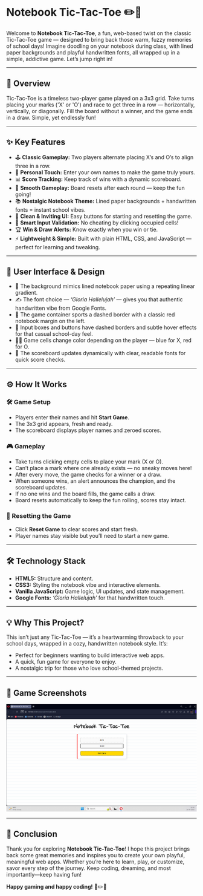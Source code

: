 # Notebook Tic-Tac-Toe ✏️📓

Welcome to **Notebook Tic-Tac-Toe**, a fun, web-based twist on the classic Tic-Tac-Toe game — designed to bring back those warm, fuzzy memories of school days! Imagine doodling on your notebook during class, with lined paper backgrounds and playful handwritten fonts, all wrapped up in a simple, addictive game. Let’s jump right in!

---

## 👀 Overview

Tic-Tac-Toe is a timeless two-player game played on a 3x3 grid. Take turns placing your marks ('X' or 'O') and race to get three in a row — horizontally, vertically, or diagonally. Fill the board without a winner, and the game ends in a draw. Simple, yet endlessly fun!

---

## ✨ Key Features

- 🕹️ **Classic Gameplay:** Two players alternate placing X’s and O’s to align three in a row.  
- 📝 **Personal Touch:** Enter your own names to make the game truly yours.  
- 📊 **Score Tracking:** Keep track of wins with a dynamic scoreboard.  
- 🔄 **Smooth Gameplay:** Board resets after each round — keep the fun going!  
- 📚 **Nostalgic Notebook Theme:** Lined paper backgrounds + handwritten fonts = instant school vibes.  
- 🎨 **Clean & Inviting UI:** Easy buttons for starting and resetting the game.  
- 🚫 **Smart Input Validation:** No cheating by clicking occupied cells!  
- 🏆 **Win & Draw Alerts:** Know exactly when you win or tie.  
- ⚡ **Lightweight & Simple:** Built with plain HTML, CSS, and JavaScript — perfect for learning and tweaking.

---

## 🎨 User Interface & Design

- 📃 The background mimics lined notebook paper using a repeating linear gradient.  
- ✍️ The font choice — *‘Gloria Hallelujah’* — gives you that authentic handwritten vibe from Google Fonts.  
- 📏 The game container sports a dashed border with a classic red notebook margin on the left.  
- 🔲 Input boxes and buttons have dashed borders and subtle hover effects for that casual school-day feel.  
- 🔵🔴 Game cells change color depending on the player — blue for X, red for O.  
- 🏅 The scoreboard updates dynamically with clear, readable fonts for quick score checks.

---

## ⚙️ How It Works

### 🛠️ Game Setup

- Players enter their names and hit **Start Game**.  
- The 3x3 grid appears, fresh and ready.  
- The scoreboard displays player names and zeroed scores.

### 🎮 Gameplay

- Take turns clicking empty cells to place your mark (X or O).  
- Can’t place a mark where one already exists — no sneaky moves here!  
- After every move, the game checks for a winner or a draw.  
- When someone wins, an alert announces the champion, and the scoreboard updates.  
- If no one wins and the board fills, the game calls a draw.  
- Board resets automatically to keep the fun rolling, scores stay intact.

### 🔄 Resetting the Game

- Click **Reset Game** to clear scores and start fresh.  
- Player names stay visible but you’ll need to start a new game.

---

## 🛠️ Technology Stack

- **HTML5:** Structure and content.  
- **CSS3:** Styling the notebook vibe and interactive elements.  
- **Vanilla JavaScript:** Game logic, UI updates, and state management.  
- **Google Fonts:** *‘Gloria Hallelujah’* for that handwritten touch.

---

## 💡 Why This Project?

This isn’t just any Tic-Tac-Toe — it’s a heartwarming throwback to your school days, wrapped in a cozy, handwritten notebook style. It’s:

- Perfect for beginners wanting to build interactive web apps.  
- A quick, fun game for everyone to enjoy.  
- A nostalgic trip for those who love school-themed projects.

---

## 📸 Game Screenshots

![Game Screenshot](picture/home.png)

---

## 🎉 Conclusion

Thank you for exploring **Notebook Tic-Tac-Toe**! I hope this project brings back some great memories and inspires you to create your own playful, meaningful web apps. Whether you’re here to learn, play, or customize, savor every step of the journey. Keep coding, dreaming, and most importantly—keep having fun!

**Happy gaming and happy coding!** 🎉✏️📓
